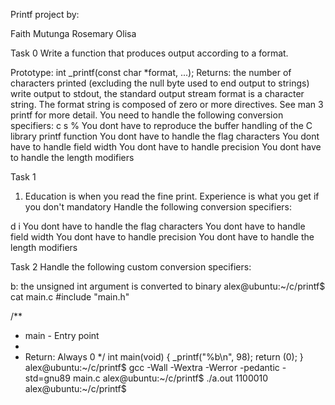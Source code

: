 Printf project by:

Faith Mutunga
Rosemary Olisa

Task 0
Write a function that produces output according to a format.

Prototype: int _printf(const char *format, ...);
Returns: the number of characters printed (excluding the null byte used to end output to strings)
write output to stdout, the standard output stream
format is a character string. The format string is composed of zero or more directives. See man 3 printf for more detail. You need to handle the following conversion specifiers:
c
s
%
You dont have to reproduce the buffer handling of the C library printf function
You dont have to handle the flag characters
You dont have to handle field width
You dont have to handle precision
You dont have to handle the length modifiers

Task 1
1. Education is when you read the fine print. Experience is what you get if you don't
mandatory
Handle the following conversion specifiers:

d
i
You dont have to handle the flag characters
You dont have to handle field width
You dont have to handle precision
You dont have to handle the length modifiers

Task 2
Handle the following custom conversion specifiers:

b: the unsigned int argument is converted to binary
alex@ubuntu:~/c/printf$ cat main.c
#include "main.h"

/**
 * main - Entry point
 *
 * Return: Always 0
 */
int main(void)
{
    _printf("%b\n", 98);
    return (0);
}
alex@ubuntu:~/c/printf$ gcc -Wall -Wextra -Werror -pedantic -std=gnu89 main.c
alex@ubuntu:~/c/printf$ ./a.out
1100010
alex@ubuntu:~/c/printf$

